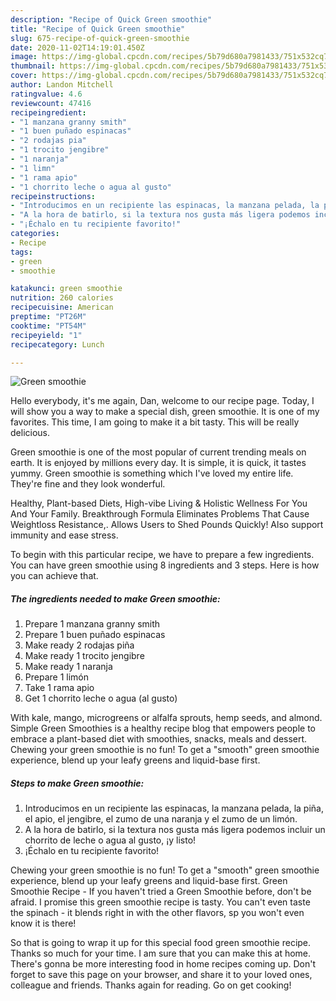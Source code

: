 ```yaml
---
description: "Recipe of Quick Green smoothie"
title: "Recipe of Quick Green smoothie"
slug: 675-recipe-of-quick-green-smoothie
date: 2020-11-02T14:19:01.450Z
image: https://img-global.cpcdn.com/recipes/5b79d680a7981433/751x532cq70/green-smoothie-foto-principal.jpg
thumbnail: https://img-global.cpcdn.com/recipes/5b79d680a7981433/751x532cq70/green-smoothie-foto-principal.jpg
cover: https://img-global.cpcdn.com/recipes/5b79d680a7981433/751x532cq70/green-smoothie-foto-principal.jpg
author: Landon Mitchell
ratingvalue: 4.6
reviewcount: 47416
recipeingredient:
- "1 manzana granny smith"
- "1 buen puñado espinacas"
- "2 rodajas pia"
- "1 trocito jengibre"
- "1 naranja"
- "1 limn"
- "1 rama apio"
- "1 chorrito leche o agua al gusto"
recipeinstructions:
- "Introducimos en un recipiente las espinacas, la manzana pelada, la piña, el apio, el jengibre, el zumo de una naranja y el zumo de un limón."
- "A la hora de batirlo, si la textura nos gusta más ligera podemos incluir un chorrito de leche o agua al gusto, ¡y listo!"
- "¡Échalo en tu recipiente favorito!"
categories:
- Recipe
tags:
- green
- smoothie

katakunci: green smoothie 
nutrition: 260 calories
recipecuisine: American
preptime: "PT26M"
cooktime: "PT54M"
recipeyield: "1"
recipecategory: Lunch

---
```



![Green smoothie](https://img-global.cpcdn.com/recipes/5b79d680a7981433/751x532cq70/green-smoothie-foto-principal.jpg)

Hello everybody, it's me again, Dan, welcome to our recipe page. Today, I will show you a way to make a special dish, green smoothie. It is one of my favorites. This time, I am going to make it a bit tasty. This will be really delicious.

Green smoothie is one of the most popular of current trending meals on earth. It is enjoyed by millions every day. It is simple, it is quick, it tastes yummy. Green smoothie is something which I've loved my entire life. They're fine and they look wonderful.

Healthy, Plant-based Diets, High-vibe Living &amp; Holistic Wellness For You And Your Family. Breakthrough Formula Eliminates Problems That Cause Weightloss Resistance,. Allows Users to Shed Pounds Quickly! Also support immunity and ease stress.


To begin with this particular recipe, we have to prepare a few ingredients. You can have green smoothie using 8 ingredients and 3 steps. Here is how you can achieve that.

<!--inarticleads1-->

##### The ingredients needed to make Green smoothie:

1. Prepare 1 manzana granny smith
1. Prepare 1 buen puñado espinacas
1. Make ready 2 rodajas piña
1. Make ready 1 trocito jengibre
1. Make ready 1 naranja
1. Prepare 1 limón
1. Take 1 rama apio
1. Get 1 chorrito leche o agua (al gusto)


With kale, mango, microgreens or alfalfa sprouts, hemp seeds, and almond. Simple Green Smoothies is a healthy recipe blog that empowers people to embrace a plant-based diet with smoothies, snacks, meals and dessert. Chewing your green smoothie is no fun! To get a &#34;smooth&#34; green smoothie experience, blend up your leafy greens and liquid-base first. 

<!--inarticleads2-->

##### Steps to make Green smoothie:

1. Introducimos en un recipiente las espinacas, la manzana pelada, la piña, el apio, el jengibre, el zumo de una naranja y el zumo de un limón.
1. A la hora de batirlo, si la textura nos gusta más ligera podemos incluir un chorrito de leche o agua al gusto, ¡y listo!
1. ¡Échalo en tu recipiente favorito!


Chewing your green smoothie is no fun! To get a &#34;smooth&#34; green smoothie experience, blend up your leafy greens and liquid-base first. Green Smoothie Recipe - If you haven&#39;t tried a Green Smoothie before, don&#39;t be afraid. I promise this green smoothie recipe is tasty. You can&#39;t even taste the spinach - it blends right in with the other flavors, sp you won&#39;t even know it is there! 

So that is going to wrap it up for this special food green smoothie recipe. Thanks so much for your time. I am sure that you can make this at home. There's gonna be more interesting food in home recipes coming up. Don't forget to save this page on your browser, and share it to your loved ones, colleague and friends. Thanks again for reading. Go on get cooking!
